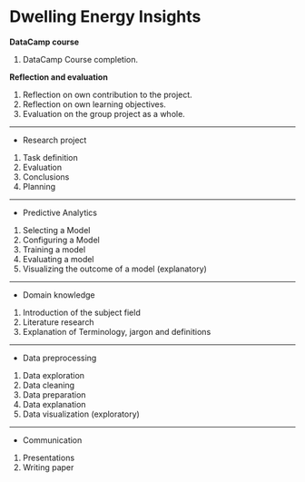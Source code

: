 # Dwelling Energy Insights


**DataCamp course**
1. DataCamp Course completion. 

**Reflection and evaluation**
1. Reflection on own contribution to the project.
2. Reflection on own learning objectives.
3. Evaluation on the group project as a whole.


____
* Research project
1. Task definition
2. Evaluation
3. Conclusions
4. Planning


____
* Predictive Analytics
1. Selecting a Model
2. Configuring a Model
3. Training a model
4. Evaluating a model
5. Visualizing the outcome of a model (explanatory)


____
* Domain knowledge
1. Introduction of the subject field
2. Literature research
3. Explanation of Terminology, jargon and definitions


____
* Data preprocessing
1. Data exploration
2. Data cleaning
3. Data preparation
4. Data explanation
5. Data visualization (exploratory)


____
* Communication
1. Presentations 
2. Writing paper
